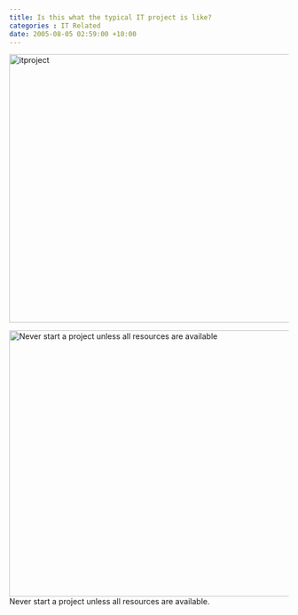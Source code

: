 ```yaml
---
title: Is this what the typical IT project is like?
categories : IT Related
date: 2005-08-05 02:59:00 +10:00
---
```


<p><a href="/blogfiles/WindowsLiveWriter/IsthiswhatthetypicalITprojectislike_12796/itproject_2.png"><img style="border-right: 0px; border-top: 0px; border-left: 0px; border-bottom: 0px" height="484" alt="itproject" src="/blogfiles/WindowsLiveWriter/IsthiswhatthetypicalITprojectislike_12796/itproject_thumb.png" width="644" border="0"></a> </p> <p><a href="/blogfiles/WindowsLiveWriter/IsthiswhatthetypicalITprojectislike_12796/Never%20start%20a%20project%20unless%20all%20resources%20are%20available_2.jpg"><img style="border-right: 0px; border-top: 0px; border-left: 0px; border-bottom: 0px" height="480" alt="Never start a project unless all resources are available" src="/blogfiles/WindowsLiveWriter/IsthiswhatthetypicalITprojectislike_12796/Never%20start%20a%20project%20unless%20all%20resources%20are%20available_thumb.jpg" width="644" border="0"></a> <br>Never start a project unless all resources are available.</p>

